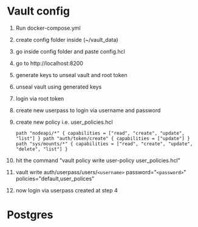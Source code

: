 # Vault config

1. Run docker-compose.yml
2. create config folder inside (~/vault_data)
3. go inside config folder and paste config.hcl
4. go to http://localhost:8200
5. generate keys to unseal vault and root token
6. unseal vault using generated keys
7. login via root token
8. create new userpass to login via username and password
9. create new policy i.e. user_policies.hcl

   `path "nodeapi/*" { capabilities = ["read", "create", "update", "list"] } path "auth/token/create" { capabilities = ["update"] } path "sys/mounts/*" { capabilities = ["read", "create", "update", "delete", "list"] }`
10. hit the command "vault policy write user-policy user_policies.hcl"
11. vault write auth/userpass/users/`<username>`
    password="`<password>`"
    policies="default,user_polices"
12. now login via userpass created at step 4

# Postgres
